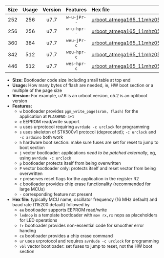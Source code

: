 |Size|Usage|Version|Features|Hex file|
|:-:|:-:|:-:|:-:|:--|
|252|256|u7.7|`w-u-jPr--`|[urboot_atmega165_11mhz0592_460800bps_lednop_ur_vbl.hex](https://raw.githubusercontent.com/stefanrueger/urboot.hex/main/mcus/atmega165/fcpu_11mhz0592/460800_bps/urboot_atmega165_11mhz0592_460800bps_lednop_ur_vbl.hex)|
|256|256|u7.7|`w-u-hpr--`|[urboot_atmega165_11mhz0592_460800bps_lednop_fr_ur.hex](https://raw.githubusercontent.com/stefanrueger/urboot.hex/main/mcus/atmega165/fcpu_11mhz0592/460800_bps/urboot_atmega165_11mhz0592_460800bps_lednop_fr_ur.hex)|
|360|384|u7.7|`weu-jPr-c`|[urboot_atmega165_11mhz0592_460800bps_ee_lednop_fr_ce_ur_vbl.hex](https://raw.githubusercontent.com/stefanrueger/urboot.hex/main/mcus/atmega165/fcpu_11mhz0592/460800_bps/urboot_atmega165_11mhz0592_460800bps_ee_lednop_fr_ce_ur_vbl.hex)|
|342|512|u7.7|`weu-hpr-c`|[urboot_atmega165_11mhz0592_460800bps_ee_lednop_fr_ce_ur.hex](https://raw.githubusercontent.com/stefanrueger/urboot.hex/main/mcus/atmega165/fcpu_11mhz0592/460800_bps/urboot_atmega165_11mhz0592_460800bps_ee_lednop_fr_ce_ur.hex)|
|446|512|u7.7|`wes-hpr-c`|[urboot_atmega165_11mhz0592_460800bps_ee_lednop_fr_ce.hex](https://raw.githubusercontent.com/stefanrueger/urboot.hex/main/mcus/atmega165/fcpu_11mhz0592/460800_bps/urboot_atmega165_11mhz0592_460800bps_ee_lednop_fr_ce.hex)|

- **Size:** Bootloader code size including small table at top end
- **Usage:** How many bytes of flash are needed, ie, HW boot section or a multiple of the page size
- **Version:** For example, u7.6 is an urboot version, o5.2 is an optiboot version
- **Features:**
  + `w` bootloader provides `pgm_write_page(sram, flash)` for the application at `FLASHEND-4+1`
  + `e` EEPROM read/write support
  + `u` uses urprotocol requiring `avrdude -c urclock` for programming
  + `s` uses skeleton of STK500v1 protocol (deprecated); `-c urclock` and `-c arduino` both work
  + `h` hardware boot section: make sure fuses are set for reset to jump to boot section
  + `j` vector bootloader: applications *need to be patched externally*, eg, using `avrdude -c urclock`
  + `p` bootloader protects itself from being overwritten
  + `P` vector bootloader only: protects itself and reset vector from being overwritten
  + `r` preserves reset flags for the application in the register R2
  + `c` bootloader provides chip erase functionality (recommended for large MCUs)
  + `-` corresponding feature not present
- **Hex file:** typically MCU name, oscillator frequency (16 MHz default) and baud rate (115200 default) followed by
  + `ee` bootloader supports EEPROM read/write
  + `lednop` is a template bootloader with `mov rx,rx` nops as placeholders for LED operations
  + `fr` bootloader provides non-essential code for smoother error handing
  + `ce` bootloader provides a chip erase command
  + `ur` uses urprotocol and requires `avrdude -c urclock` for programming
  + `vbl` vector bootloader: set fuses to jump to reset, not the HW boot section
